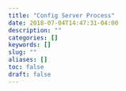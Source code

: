 ```yaml
---
title: "Config Server Process"
date: 2018-07-04T14:47:31-04:00
description: ""
categories: []
keywords: []
slug: ""
aliases: []
toc: false
draft: false
---
```

